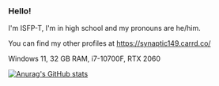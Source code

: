 ### Hello!

I'm ISFP-T, I'm in high school and my pronouns are he/him.

You can find my other profiles at https://synaptic149.carrd.co/

Windows 11, 32 GB RAM, i7-10700F, RTX 2060

[![Anurag's GitHub stats](https://github-readme-stats.vercel.app/api?username=Synaptic149&theme=dark)](https://github.com/anuraghazra/github-readme-stats)
